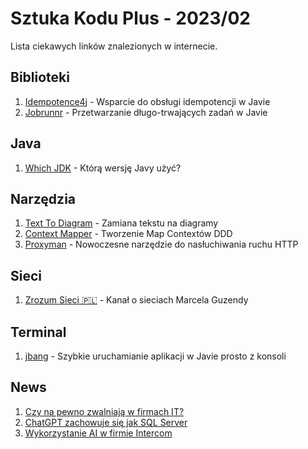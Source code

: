 # Sztuka Kodu Plus - 2023/02

Lista ciekawych linków znalezionych w internecie.

## Biblioteki
1. [Idempotence4j](https://github.com/transferwise/idempotence4j ) - Wsparcie do obsługi idempotencji w Javie
2. [Jobrunnr](https://github.com/jobrunr/jobrunr) - Przetwarzanie długo-trwających zadań w Javie

## Java
1. [Which JDK](https://whichjdk.com/) - Którą wersję Javy użyć?

## Narzędzia
1. [Text To Diagram](https://text-to-diagram.com/) - Zamiana tekstu na diagramy
2. [Context Mapper](https://contextmapper.org/ ) - Tworzenie Map Contextów DDD
3. [Proxyman](https://proxyman.io/) - Nowoczesne narzędzie do nasłuchiwania ruchu HTTP

## Sieci
1. [Zrozum Sieci 🇵🇱](https://www.youtube.com/@marcelguzenda/videos) - Kanał o sieciach Marcela Guzendy

## Terminal
1. [jbang](https://www.jbang.dev/) - Szybkie uruchamianie aplikacji w Javie prosto z konsoli

## News

1. [Czy na pewno zwalniają w firmach IT?](https://www.linkedin.com/feed/update/urn:li:activity:7026966007248207872/ )
2. [ChatGPT zachowuje się jak SQL Server](https://www.youtube.com/watch?v=mHgsnMlafwU)
3. [Wykorzystanie AI w firmie Intercom](https://twitter.com/destraynor/status/1620478505720123392?s=46&t=iPZ9028RkqKGaDTGIcYzCQ)

